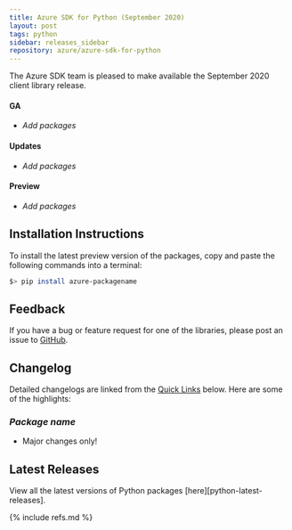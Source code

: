 ```yaml
---
title: Azure SDK for Python (September 2020)
layout: post
tags: python
sidebar: releases_sidebar
repository: azure/azure-sdk-for-python
---
```


The Azure SDK team is pleased to make available the September 2020 client library release.

#### GA

- _Add packages_

#### Updates

- _Add packages_

#### Preview

- _Add packages_

## Installation Instructions

To install the latest preview version of the packages, copy and paste the following commands into a terminal:

```bash
$> pip install azure-packagename
```

## Feedback

If you have a bug or feature request for one of the libraries, please post an issue to [GitHub](https://github.com/azure/azure-sdk-for-python/issues).

## Changelog

Detailed changelogs are linked from the [Quick Links](#quick-links) below. Here are some of the highlights:

### _Package name_

- Major changes only!

## Latest Releases

View all the latest versions of Python packages [here][python-latest-releases].

{% include refs.md %}
